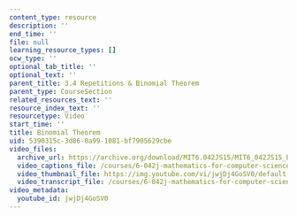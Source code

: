 ```yaml
---
content_type: resource
description: ''
end_time: ''
file: null
learning_resource_types: []
ocw_type: ''
optional_tab_title: ''
optional_text: ''
parent_title: 3.4 Repetitions & Binomial Theorem
parent_type: CourseSection
related_resources_text: ''
resource_index_text: ''
resourcetype: Video
start_time: ''
title: Binomial Theorem
uid: 5390315c-3d86-0a99-1081-bf7905629cbe
video_files:
  archive_url: https://archive.org/download/MIT6.042JS15/MIT6_042JS15_binomialtheorem_ipod.mp4
  video_captions_file: /courses/6-042j-mathematics-for-computer-science-spring-2015/25e14f07e36e5e5fa05bcd57cb111d59_jwjDj4GoSV0.vtt
  video_thumbnail_file: https://img.youtube.com/vi/jwjDj4GoSV0/default.jpg
  video_transcript_file: /courses/6-042j-mathematics-for-computer-science-spring-2015/9574e80c2765ad3fb16830e6bff3045a_jwjDj4GoSV0.pdf
video_metadata:
  youtube_id: jwjDj4GoSV0
---
```

